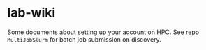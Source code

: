 # lab-wiki

Some documents about setting up your account on HPC.
See repo `MultiJobSlurm` for batch job submission on discovery.
